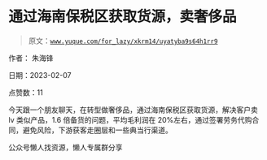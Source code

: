 # 通过海南保税区获取货源，卖奢侈品

> 原文：[`www.yuque.com/for_lazy/xkrm14/uyatyba9s64h1rr9`](https://www.yuque.com/for_lazy/xkrm14/uyatyba9s64h1rr9)



作者： 朱海锋



日期：2023-02-07



点赞数：11

<ne-hole id="u43454b7b" data-lake-id="u43454b7b">

今天跟一个朋友聊天，在转型做奢侈品，通过海南保税区获取货源，解决客户卖 lv 类似产品，1.6 倍备货的问题，平均毛利润在 20%左右，通过签署劳务代购合同，避免风险，下游获客走圈层和一些典当行渠道。

<ne-hole id="u1e914982" data-lake-id="u1e914982">

公众号懒人找资源，懒人专属群分享

</ne-hole></ne-hole>